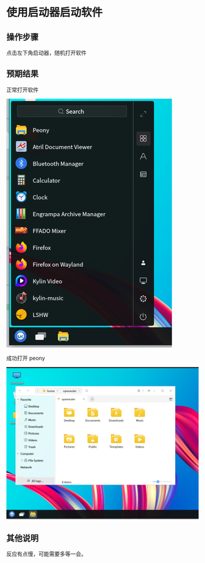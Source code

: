 # 使用启动器启动软件

## 操作步骤

点击左下角启动器，随机打开软件

## 预期结果

正常打开软件

![使用启动器启动软件-1](./img/使用启动器启动软件-1.png)

成功打开 peony

![使用启动器启动软件-2](./img/使用启动器启动软件-2.png)




## 其他说明

反应有点慢，可能需要多等一会。

